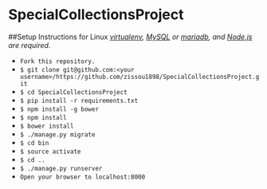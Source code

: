 # SpecialCollectionsProject
##Setup Instructions for Linux
*[virtualenv](http://virtualenv.readthedocs.org/en/latest/), [MySQL](http://www.mysql.com/) or [mariadb](https://mariadb.org/), and
[Node.js](http://nodejs.org/) are required.*
* `Fork this repository.`
* `$ git clone git@github.com:<your username>/https://github.com/zissou1898/SpecialCollectionsProject.git`
* `$ cd SpecialCollectionsProject`
* `$ pip install -r requirements.txt`
* `$ npm install -g bower`
* `$ npm install`
* `$ bower install`
* `$ ./manage.py migrate`
* `$ cd bin`
* `$ source activate`
* `$ cd ..`
* `$ ./manage.py runserver`
* `Open your browser to localhost:8000`
